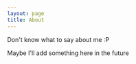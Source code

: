```yaml
---
layout: page
title: About
---
```


Don't know what to say about me :P

Maybe I'll add something here in the future
